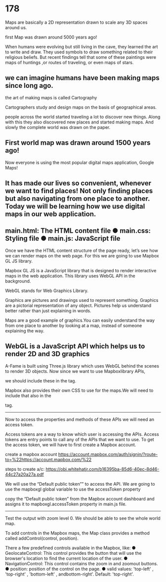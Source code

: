 # 178

Maps are basically a 2D representation drawn to scale any 3D spaces around us.


first Map was drawn around 5000 years ago!

When humans were evolving but still living in the cave, they learned the art to write and draw. They used symbols
to draw something related to their religious beliefs.
But recent findings tell that some of these paintings were maps of huntings ,or routes of traveling, or even
maps of stars.

we can imagine humans have been making maps since long ago.
--------------------------------------------------------------------------------------------------------------------
 the art of making maps is called Cartography
 
 Cartographers study and design maps on the basis of geographical areas.
 
people across the world started traveling a lot to discover new things.
Along with this they also discovered new places and started making maps.
And slowly the complete world was drawn on the paper.

First world map was drawn around 1500 years ago!
--------------------------------------------------------------------------------------------------------------------
Now everyone is using the most popular digital maps application, Google Maps!

It has made our lives so convenient, whenever we want to find places!
Not only finding places but also navigating from one place to another.
Today we will be learning how we use digital maps in our web application.
-------------------------------------------------------------------------------------------------------------------
main.html: The HTML content file
● main.css: Styling file
● main.js: JavaScript file
-------------------------------------------------------------------------------------------------------------------
Once we have the HTML content structure of the page ready, let’s see how we can render maps on the web
page. For this we are going to use Mapbox GL JS library.

Mapbox GL JS is a JavaScript library that is designed to render interactive maps in the web application. This library uses WebGL API in the background.

WebGL stands for Web Graphics Library.

Graphics are pictures and drawings used to represent something.
Graphics are a pictorial representation of any object.
Pictures help us understand better rather than just explaining in words.

Maps are a good example of graphics.You can easily understand the way from one place to another by looking at
a map, instead of someone explaining the way.

WebGL is a JavaScript API which helps us to render 2D and 3D graphics
------------------------------------------------------------------------------------
A-Fame is built using Three.js library which uses WebGL behind the scenes
to render 3D objects. Now since we want to use Mapboxlibrary APIs,

we should include these in the <head> tag.
<script src='https://api.mapbox.com/mapbox-gl-js/v2.2.0/mapbox-gl.js'></script>

 Mapbox also provides their own CSS to use for the maps.We will need to include that also in the
<head> tag.
<link href='https://api.mapbox.com/mapboxgl-js/v2.2.0/mapbox-gl.css' rel='stylesheet' />


-----------------------------------------------------------------------------------
 
 Now to access the properties and methods of these APIs we will need an access token.

Access tokens are a way to know which user is accessing the APIs.
Access tokens are entry points to call any of the APIs that we want to use.
To get the access token, we will have to first create a Mapbox account.
 
 create a mapbox account
 https://account.mapbox.com/auth/signin/?route-to=%22https://account.mapbox.com/%22
 
 steps to create a/c:
 https://obj.whitehatjr.com/b16395ba-85d6-40ec-8d46-44c27a20a27a.pdf
 
We will use the “Default public token”” to access the API.
We are going to use the mapboxgl global variable to use the accessToken property
 
copy the “Default public token” from the Mapbox account dashboard and assigns it to mapboxgl.accessToken property in main.js file.


----------------------------------------------------------------------------------------

Test the output with zoom level 0. We should be able to see the whole world map.

To add controls in the Mapbox maps, the Map class provides a method called addControl(control, position).

There a few predefined controls available in the Mapbox, like:
● GeolocateControl: This control provides the button that will use the browser's location to find the current location of the user.
● NavigationControl: This control contains the zoom in and zoomout buttons.
● position: position of the control on the page.
● valid values: 'top-left' , 'top-right' , 'bottom-left' , andbottom-right'. Default: 'top-right'.
